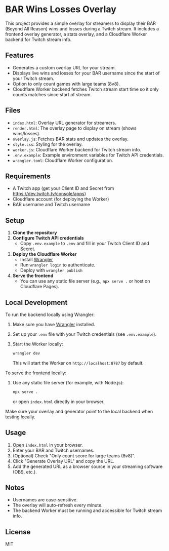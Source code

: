 # BAR Wins Losses Overlay

This project provides a simple overlay for streamers to display their BAR (Beyond All Reason) wins and losses during a Twitch stream. It includes a frontend overlay generator, a stats overlay, and a Cloudflare Worker backend for Twitch stream info.

## Features

- Generates a custom overlay URL for your stream.
- Displays live wins and losses for your BAR username since the start of your Twitch stream.
- Option to only count games with large teams (8v8).
- Cloudflare Worker backend fetches Twitch stream start time so it only counts matches since start of stream.

## Files

- `index.html`: Overlay URL generator for streamers.
- `render.html`: The overlay page to display on stream (shows wins/losses).
- `overlay.js`: Fetches BAR stats and updates the overlay.
- `style.css`: Styling for the overlay.
- `worker.js`: Cloudflare Worker backend for Twitch stream info.
- `.env.example`: Example environment variables for Twitch API credentials.
- `wrangler.toml`: Cloudflare Worker configuration.

## Requirements

- A Twitch app (get your Client ID and Secret from https://dev.twitch.tv/console/apps)
- Cloudflare account (for deploying the Worker)
- BAR username and Twitch username

## Setup

1. **Clone the repository**
2. **Configure Twitch API credentials**
   - Copy `.env.example` to `.env` and fill in your Twitch Client ID and Secret.
3. **Deploy the Cloudflare Worker**
   - Install [Wrangler](https://developers.cloudflare.com/workers/wrangler/install/)
   - Run `wrangler login` to authenticate.
   - Deploy with `wrangler publish`
4. **Serve the frontend**
   - You can use any static file server (e.g., `npx serve .` or host on Cloudflare Pages).

## Local Development

To run the backend locally using Wrangler:

1. Make sure you have [Wrangler](https://developers.cloudflare.com/workers/wrangler/install/) installed.
2. Set up your `.env` file with your Twitch credentials (see `.env.example`).
3. Start the Worker locally:

   ```bash
   wrangler dev
   ```

   This will start the Worker on `http://localhost:8787` by default.

To serve the frontend locally:

1. Use any static file server (for example, with Node.js):

   ```bash
   npx serve .
   ```

   or open `index.html` directly in your browser.

Make sure your overlay and generator point to the local backend when testing locally.

## Usage

1. Open `index.html` in your browser.
2. Enter your BAR and Twitch usernames.
3. (Optional) Check "Only count score for large teams (8v8)".
4. Click "Generate Overlay URL" and copy the URL.
5. Add the generated URL as a browser source in your streaming software (OBS, etc.).

## Notes

- Usernames are case-sensitive.
- The overlay will auto-refresh every minute.
- The backend Worker must be running and accessible for Twitch stream info.

## License

MIT
